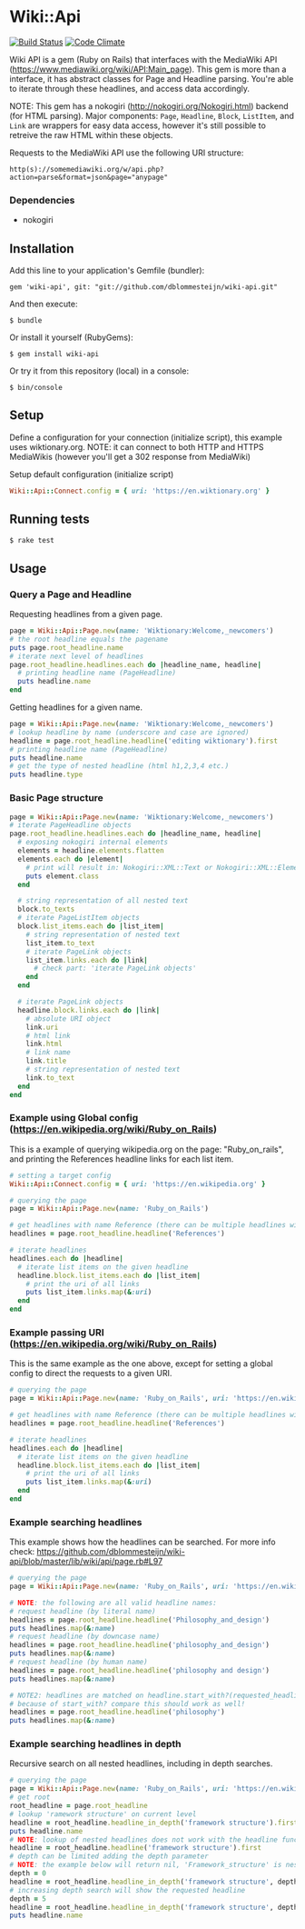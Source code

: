 # Wiki::Api

[![Build Status](https://travis-ci.org/dblommesteijn/wiki-api.svg?branch=master)](https://travis-ci.org/dblommesteijn/wiki-api) [![Code Climate](https://codeclimate.com/github/dblommesteijn/wiki-api.png)](https://codeclimate.com/github/dblommesteijn/wiki-api)

Wiki API is a gem (Ruby on Rails) that interfaces with the MediaWiki API (https://www.mediawiki.org/wiki/API:Main_page). This gem is more than a interface, it has abstract classes for Page and Headline parsing. You're able to iterate through these headlines, and access data accordingly.

NOTE: This gem has a nokogiri (http://nokogiri.org/Nokogiri.html) backend (for HTML parsing). Major components: `Page`, `Headline`, `Block`, `ListItem`, and `Link` are wrappers for easy data access, however it's still possible to retreive the raw HTML within these objects.

Requests to the MediaWiki API use the following URI structure:

    http(s)://somemediawiki.org/w/api.php?action=parse&format=json&page="anypage"

### Dependencies

* nokogiri


## Installation

Add this line to your application's Gemfile (bundler):

    gem 'wiki-api', git: "git://github.com/dblommesteijn/wiki-api.git"

And then execute:

    $ bundle

Or install it yourself (RubyGems):

    $ gem install wiki-api

Or try it from this repository (local) in a console:

    $ bin/console


## Setup

Define a configuration for your connection (initialize script), this example uses wiktionary.org.
NOTE: it can connect to both HTTP and HTTPS MediaWikis (however you'll get a 302 response from MediaWiki)

Setup default configuration (initialize script)

```ruby
Wiki::Api::Connect.config = { uri: 'https://en.wiktionary.org' }
```


## Running tests

```bash
$ rake test
```

## Usage

### Query a Page and Headline

Requesting headlines from a given page.

```ruby
page = Wiki::Api::Page.new(name: 'Wiktionary:Welcome,_newcomers')
# the root headline equals the pagename
puts page.root_headline.name
# iterate next level of headlines
page.root_headline.headlines.each do |headline_name, headline|
  # printing headline name (PageHeadline)
  puts headline.name
end
```

Getting headlines for a given name.

```ruby
page = Wiki::Api::Page.new(name: 'Wiktionary:Welcome,_newcomers')
# lookup headline by name (underscore and case are ignored)
headline = page.root_headline.headline('editing wiktionary').first
# printing headline name (PageHeadline)
puts headline.name
# get the type of nested headline (html h1,2,3,4 etc.)
puts headline.type
```

### Basic Page structure

```ruby
page = Wiki::Api::Page.new(name: 'Wiktionary:Welcome,_newcomers')
# iterate PageHeadline objects
page.root_headline.headlines.each do |headline_name, headline|
  # exposing nokogiri internal elements
  elements = headline.elements.flatten
  elements.each do |element|
    # print will result in: Nokogiri::XML::Text or Nokogiri::XML::Element
    puts element.class
  end

  # string representation of all nested text
  block.to_texts
  # iterate PageListItem objects
  block.list_items.each do |list_item|
    # string representation of nested text
    list_item.to_text
    # iterate PageLink objects
    list_item.links.each do |link|
      # check part: 'iterate PageLink objects'
    end
  end

  # iterate PageLink objects
  headline.block.links.each do |link|
    # absolute URI object
    link.uri
    # html link
    link.html
    # link name
    link.title
    # string representation of nested text
    link.to_text
  end
end
```


### Example using Global config (https://en.wikipedia.org/wiki/Ruby_on_Rails)

This is a example of querying wikipedia.org on the page: "Ruby_on_rails", and printing the References headline links for each list item.

```ruby
# setting a target config
Wiki::Api::Connect.config = { uri: 'https://en.wikipedia.org' }

# querying the page
page = Wiki::Api::Page.new(name: 'Ruby_on_Rails')

# get headlines with name Reference (there can be multiple headlines with the same name!)
headlines = page.root_headline.headline('References')

# iterate headlines
headlines.each do |headline|
  # iterate list items on the given headline
  headline.block.list_items.each do |list_item|
    # print the uri of all links
    puts list_item.links.map(&:uri)
  end
end
```


### Example passing URI (https://en.wikipedia.org/wiki/Ruby_on_Rails)

This is the same example as the one above, except for setting a global config to direct the requests to a given URI.

```ruby
# querying the page
page = Wiki::Api::Page.new(name: 'Ruby_on_Rails', uri: 'https://en.wikipedia.org')

# get headlines with name Reference (there can be multiple headlines with the same name!)
headlines = page.root_headline.headline('References')

# iterate headlines
headlines.each do |headline|
  # iterate list items on the given headline
  headline.block.list_items.each do |list_item|
    # print the uri of all links
    puts list_item.links.map(&:uri)
  end
end
```


### Example searching headlines

This example shows how the headlines can be searched. For more info check: https://github.com/dblommesteijn/wiki-api/blob/master/lib/wiki/api/page.rb#L97


```ruby
# querying the page
page = Wiki::Api::Page.new(name: 'Ruby_on_Rails', uri: 'https://en.wikipedia.org')

# NOTE: the following are all valid headline names:
# request headline (by literal name)
headlines = page.root_headline.headline('Philosophy_and_design')
puts headlines.map(&:name)
# request headline (by downcase name)
headlines = page.root_headline.headline('philosophy_and_design')
puts headlines.map(&:name)
# request headline (by human name)
headlines = page.root_headline.headline('philosophy and design')
puts headlines.map(&:name)

# NOTE2: headlines are matched on headline.start_with?(requested_headline)
# because of start_with? compare this should work as well!
headlines = page.root_headline.headline('philosophy')
puts headlines.map(&:name)
```


### Example searching headlines in depth

Recursive search on all nested headlines, including in depth searches.

```ruby
# querying the page
page = Wiki::Api::Page.new(name: 'Ruby_on_Rails', uri: 'https://en.wikipedia.org')
# get root
root_headline = page.root_headline
# lookup 'ramework structure' on current level
headline = root_headline.headline_in_depth('framework structure').first
puts headline.name
# NOTE: lookup of nested headlines does not work with the headline function (because 'Framework_structure' is nested within 'Technical_overview')
headline = root_headline.headline('framework structure').first
# depth can be limited adding the depth parameter
# NOTE: the example below will return nil, 'Framework_structure' is nested beyond depth = 0!
depth = 0
headline = root_headline.headline_in_depth('framework structure', depth).first
# increasing depth search will show the requested headline
depth = 5
headline = root_headline.headline_in_depth('framework structure', depth).first
puts headline.name
```

